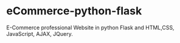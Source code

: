 # eCommerce-python-flask
E-Commerce professional Website in python Flask and HTML,CSS, JavaScript, AJAX, JQuery.
